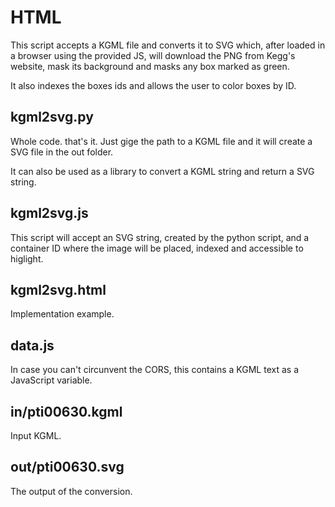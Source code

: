 # HTML
This script accepts a KGML file and converts it to SVG which, after loaded in a browser using the provided JS, will download the PNG from Kegg's website, mask its background and masks any box marked as green.

It also indexes the boxes ids and allows the user to color boxes by ID.

## kgml2svg.py
Whole code. that's it. Just gige the path to a KGML file and it will create a SVG file in the out folder.

It can also be used as a library to convert a KGML string and return a SVG string.

## kgml2svg.js
This script will accept an SVG string, created by the python script, and a container ID where the image will be placed, indexed and accessible to higlight.

## kgml2svg.html
Implementation example.

## data.js
In case you can't circunvent the CORS, this contains a KGML text as a JavaScript variable.

## in/pti00630.kgml
Input KGML.

## out/pti00630.svg
The output of the conversion.

